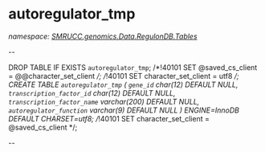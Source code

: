 ﻿# autoregulator_tmp
_namespace: [SMRUCC.genomics.Data.RegulonDB.Tables](./index.md)_

--
 
 DROP TABLE IF EXISTS `autoregulator_tmp`;
 /*!40101 SET @saved_cs_client = @@character_set_client */;
 /*!40101 SET character_set_client = utf8 */;
 CREATE TABLE `autoregulator_tmp` (
 `gene_id` char(12) DEFAULT NULL,
 `transcription_factor_id` char(12) DEFAULT NULL,
 `transcription_factor_name` varchar(200) DEFAULT NULL,
 `autoregulator_function` varchar(9) DEFAULT NULL
 ) ENGINE=InnoDB DEFAULT CHARSET=utf8;
 /*!40101 SET character_set_client = @saved_cs_client */;
 
 --





